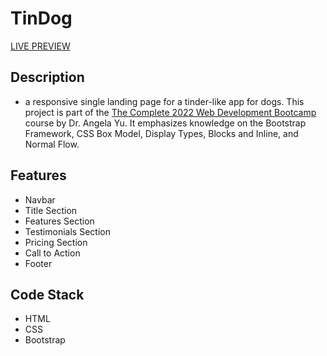 # TinDog
[LIVE PREVIEW](https://jamcajulao.github.io/Web-Development-Bootcamp/02_Bootstrap-TinDog/)

## Description
- a responsive single landing page for a tinder-like app for dogs. This project is part of the
[The Complete 2022 Web Development Bootcamp](https://www.udemy.com/course/the-complete-web-development-bootcamp/ ) course by Dr. Angela Yu. It emphasizes knowledge on the Bootstrap Framework, CSS Box Model, Display Types, Blocks and Inline, and Normal Flow.

## Features
- Navbar
- Title Section
- Features Section
- Testimonials Section
- Pricing Section
- Call to Action
- Footer

## Code Stack
- HTML
- CSS
- Bootstrap
